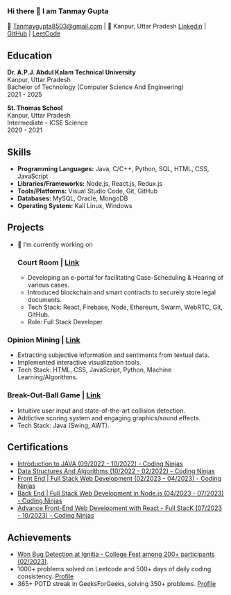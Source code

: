 

<!--
**Tanmaygupta8503/TanmayGupta8503** is a ✨ _special_ ✨ repository because its `README.md` (this file) appears on your GitHub profile.

Here are some ideas to get you started:

- 🔭 I’m currently working on ...

- 👯 I’m looking to collaborate on ...
- 🤔 I’m looking for help with ...
- 💬 Ask me about ...
- 📫 How to reach me: ...
- 😄 Pronouns: ...
- ⚡ Fun fact: ...
- 🌱 I’m currently learning Java Backend Development ...
- 📫 How to reach me:
- Mailto: TanmayGupta8503@gmail.com...
- Linkedin: https://www.linkedin.com/in/tanmaygupta8503/
-->



### Hi there 👋 I am Tanmay Gupta

📧 Tanmaygupta8503@gmail.com | 📍 Kanpur, Uttar Pradesh
[Linkedin](https://www.linkedin.com/in/tanmaygupta8503/) | [GitHub](https://github.com/Tanmaygupta8503) | [LeetCode](https://leetcode.com/adityawsome_8503/)

## Education
**Dr. A.P.J. Abdul Kalam Technical University**  
Kanpur, Uttar Pradesh  
Bachelor of Technology (Computer Science And Engineering)  
2021 - 2025 

**St. Thomas School**  
Kanpur, Uttar Pradesh  
Intermediate - ICSE Science  
2020 - 2021

## Skills
- **Programming Languages:** Java, C/C++, Python, SQL, HTML, CSS, JavaScript
- **Libraries/Frameworks:** Node.js, React.js, Redux.js
- **Tools/Platforms:** Visual Studio Code, Git, GitHub
- **Databases:** MySQL, Oracle, MongoDB
- **Operating System:** Kali Linux, Windows

## Projects
- 🔭 I’m currently working on
  ### Court Room | [Link](#)
  - Developing an e-portal for facilitating Case-Scheduling & Hearing of various cases.
  - Introduced blockchain and smart contracts to securely store legal documents.
  - Tech Stack: React, Firebase, Node, Ethereum, Swarm, WebRTC, Git, GitHub.
  - Role: Full Stack Developer

### Opinion Mining | [Link](#)
- Extracting subjective information and sentiments from textual data.
- Implemented interactive visualization tools.
- Tech Stack: HTML, CSS, JavaScript, Python, Machine Learning/Algorithms.

### Break-Out-Ball Game | [Link](#)
- Intuitive user input and state-of-the-art collision detection.
- Addictive scoring system and engaging graphics/sound effects.
- Tech Stack: Java (Swing, AWT).

## Certifications
- [Introduction to JAVA (09/2022 - 10/2022) - Coding Ninjas](https://certificate.codingninjas.com/view/9005b8736114e0b8)
- [Data Structures And Algorithms (10/2022 - 02/2022) - Coding Ninjas](https://certificate.codingninjas.com/view/3209f958658becf1)
- [Front End | Full Stack Web Development (02/2023 - 04/2023) - Coding Ninjas](https://certificate.codingninjas.com/view/11e187fc16c749d3)
- [Back End | Full Stack Web Development in Node.js (04/2023 - 07/2023) - Coding Ninjas](https://certificate.codingninjas.com/view/01c88cb6b928d0be)
- [Advance Front-End Web Development with React - Full StacK (07/2023 - 10/2023) - Coding Ninjas](https://certificate.codingninjas.com/view/66e1d92278657804)

## Achievements
- [Won Bug Detection at Ignitia - College Fest among 200+ participants (02/2023)](https://drive.google.com/file/d/1bpHIhTGAy_edaJD1Q6acmTB0I_QtdSyR/view).
- 1000+ problems solved on Leetcode and 500+ days of daily coding consistency. [Profile](https://leetcode.com/adityawsome_8503/)
- 365+ POTD streak in GeeksForGeeks, solving 350+ problems. [Profile](https://auth.geeksforgeeks.org/user/adityagupta8503/practice/)
